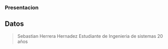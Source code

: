 ### Presentacion
## Datos
>Sebastian Herrera Hernadez
>Estudiante de Ingenieria de sistemas
>20 años
